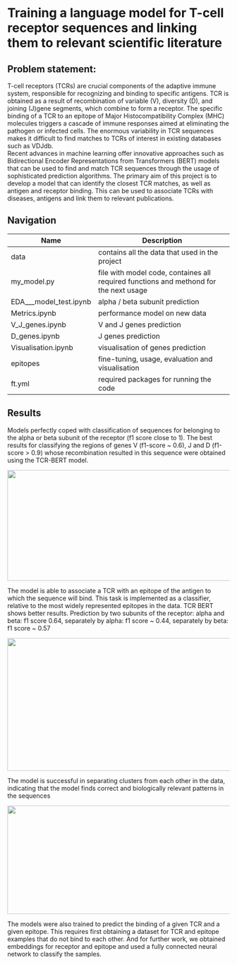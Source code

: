 # Training a language model for T-cell receptor sequences and linking them to relevant scientific literature

## Problem statement:
T-cell receptors (TCRs)  are crucial components of the adaptive immune system, responsible for recognizing and binding to specific antigens. TCR is obtained as a result of recombination of variable (V), diversity (D), and joining (J)gene segments, which combine to form a receptor. The specific binding of a TCR to an epitope of Major Histocompatibility Complex (MHC) molecules triggers a cascade of immune responses aimed at eliminating the pathogen or infected cells. The enormous variability in TCR sequences makes it difficult to find matches to TCRs of interest in existing databases such as VDJdb.  
Recent advances in machine learning offer innovative approaches such as Bidirectional Encoder Representations from Transformers (BERT) models that can be used to find and match TCR sequences through the usage of sophisticated prediction algorithms.
The primary aim of this project is to develop a model that can identify the closest TCR matches, as well as antigen and receptor binding. This can be used to associate TCRs with diseases, antigens and link them to relevant publications.

## Navigation
| Name | Description |
|-----------------|-----------------|
| data    | contains all the data that used in the project    |
| my_model.py    | file with model code, containes all required functions and methond for the next usage     |
|  EDA___model_test.ipynb   | alpha / beta subunit prediction     |
|  Metrics.ipynb   |  performance model on new data  |
|  V_J_genes.ipynb   |  V and J genes prediction   |
|  D_genes.ipynb   |  J genes prediction   |
|  Visualisation.ipynb   |  visualisation  of genes prediction   |
|  epitopes   |  fine-tuning, usage, evaluation and visualisation  |
|  ft.yml   |  required packages for running the code  |


## Results
Models perfectly coped with classification of sequences for belonging to the alpha or beta subunit of the receptor (f1 score close to 1). The best results for classifying the regions of genes V (f1-score ~ 0.6), J and D (f1-score > 0.9) whose recombination resulted in this sequence were obtained using the TCR-BERT model.

<img src="VJ_visualisation.jpg" width="640" height="251"> 

The model is able to associate a TCR with an epitope of the antigen to which the sequence will bind. This task is implemented as a classifier, relative to the most widely represented epitopes in the data. TCR BERT shows better results. Prediction by two subunits of the receptor: alpha and beta: f1 score 0.64, separately by alpha: f1 score ~ 0.44, separately by beta: f1 score ~ 0.57

<img src="Colored_emb_1.jpg" width="556" height="301"> 

The model is successful in separating clusters from each other in the data, indicating that the model finds correct and biologically relevant patterns in the sequences

<img src="Colored_emb_2.jpg" width="640" height="246"> 

The models were also trained to predict the binding of a given TCR and a given epitope. This requires first obtaining a dataset for TCR and epitope examples that do not bind to each other. And for further work, we obtained embeddings for receptor and epitope and used a fully connected neural network to classify the samples.

